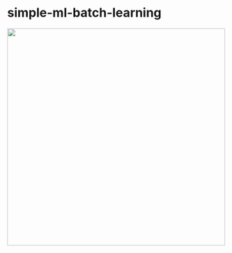 # simple-ml-batch-learning

<img src="https://qiita-image-store.s3.amazonaws.com/0/278997/f71aa766-451b-abef-229e-048a28fbffdc.png" width=500px>
